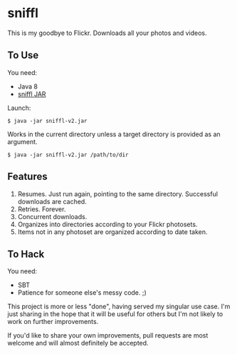 # sniffl

This is my goodbye to Flickr. Downloads all your photos and videos.

## To Use

You need:

* Java 8
* [sniffl JAR](https://github.com/esamson/sniffl/releases/download/v2/sniffl-v2.jar)

Launch:

```
$ java -jar sniffl-v2.jar
```

Works in the current directory unless a target directory is provided as an
argument.

```
$ java -jar sniffl-v2.jar /path/to/dir
```

## Features

1. Resumes. Just run again, pointing to the same directory. Successful
    downloads are cached.
2. Retries. Forever.
3. Concurrent downloads.
4. Organizes into directories according to your Flickr photosets.
5. Items not in any photoset are organized according to date taken.

## To Hack

You need:

* SBT
* Patience for someone else's messy code. ;)

This project is more or less "done", having served my singular use case. I'm
just sharing in the hope that it will be useful for others but I'm not likely
to work on further improvements.

If you'd like to share your own improvements, pull requests are most welcome
and will almost definitely be accepted.
